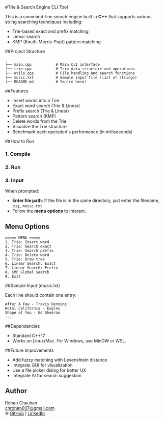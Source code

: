 
#Trie & Search Engine CLI Tool

This is a command-line search engine built in **C++** that supports various string searching techniques including:
- Trie-based exact and prefix matching
- Linear search
- KMP (Knuth-Morris-Pratt) pattern matching

##Project Structure

```
.
├── main.cpp           # Main CLI interface
├── trie.cpp           # Trie data structure and operations
├── utils.cpp          # File handling and search functions
├── music.txt          # Sample input file (list of strings)
├── README.md          # You're here!
```

##Features

- Insert words into a Trie
- Exact word search (Trie & Linear)
- Prefix search (Trie & Linear)
- Pattern search (KMP)
- Delete words from the Trie
- Visualize the Trie structure
- Benchmark each operation's performance (in milliseconds)

##How to Run

### 1. Compile


### 2. Run


### 3. Input

When prompted:

- **Enter file path**: If the file is in the same directory, just enter the filename, e.g., `music.txt`.
- Follow the **menu options** to interact.

## Menu Options

```
===== MENU =====
1. Trie: Insert word
2. Trie: Search exact
3. Trie: Search prefix
4. Trie: Delete word
5. Trie: Draw tree
6. Linear Search: Exact
7. Linear Search: Prefix
8. KMP Global Search
9. Exit
```

##Sample Input (music.txt)

Each line should contain one entry:

```
After A Few - Travis Denning
Hotel California - Eagles
Shape of You - Ed Sheeran
...
```

##Dependencies

- Standard C++17
- Works on Linux/Mac. For Windows, use MinGW or WSL.

##Future Improvements

- Add fuzzy matching with Levenshtein distance
- Integrate GUI for visualization
- Use a file picker dialog for better UX
- Integrate AI for search suggestion

## Author

Rohan Chauhan  
chrohan007@gmail.com  
🌐 [GitHub](https://github.com/chrohan) | [LinkedIn](https://www.linkedin.com/in/rohan-chauhan2003/)
